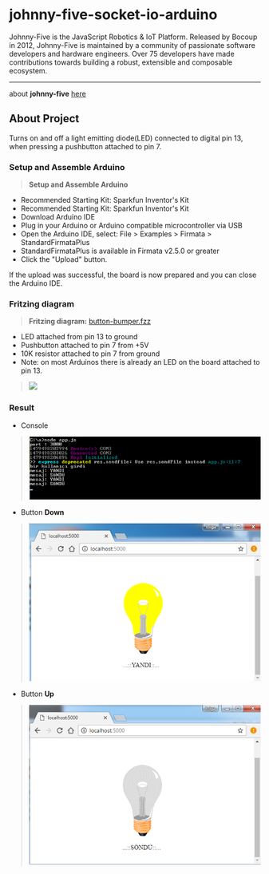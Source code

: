 johnny-five-socket-io-arduino
===================


Johnny-Five is the JavaScript Robotics & IoT Platform. Released by Bocoup in 2012, Johnny-Five is maintained by a community of passionate software developers and hardware engineers. Over 75 developers have made contributions towards building a robust, extensible and composable ecosystem.

----------
 about **johnny-five** [here][1]

About Project
-------------
Turns on and off a light emitting diode(LED) connected to digital
 pin 13, when pressing a pushbutton attached to pin 7.

### Setup and Assemble Arduino
>**Setup and Assemble Arduino**
>
* Recommended Starting Kit: Sparkfun Inventor's Kit
* Recommended Starting Kit: Sparkfun Inventor's Kit
* Download Arduino IDE
* Plug in your Arduino or Arduino compatible microcontroller via USB
* Open the Arduino IDE, select: File > Examples > Firmata > StandardFirmataPlus
* StandardFirmataPlus is available in Firmata v2.5.0 or greater
* Click the "Upload" button.

If the upload was successful, the board is now prepared and you can close the Arduino IDE.

### Fritzing diagram
>**Fritzing diagram:** [button-bumper.fzz][2]
>
 * LED attached from pin 13 to ground
 * Pushbutton attached to pin 7 from +5V
 * 10K resistor attached to pin 7 from ground
 * Note: on most Arduinos there is already an LED on the board
 attached to pin 13.

>![](http://johnny-five.io/img/breadboard/button-bumper.png)


### Result

- Console 
>![](https://raw.githubusercontent.com/tcesur/johnny-five-socket-io-arduino/master/screenshot/2.png)

- Button **Down**
>![](https://raw.githubusercontent.com/tcesur/johnny-five-socket-io-arduino/master/screenshot/1.png)

- Button **Up**
>![](https://raw.githubusercontent.com/tcesur/johnny-five-socket-io-arduino/master/screenshot/3.png)




  [1]: https://github.com/rwaldron/johnny-five
  [2]: http://johnny-five.io/img/breadboard/button-bumper.fzz 


